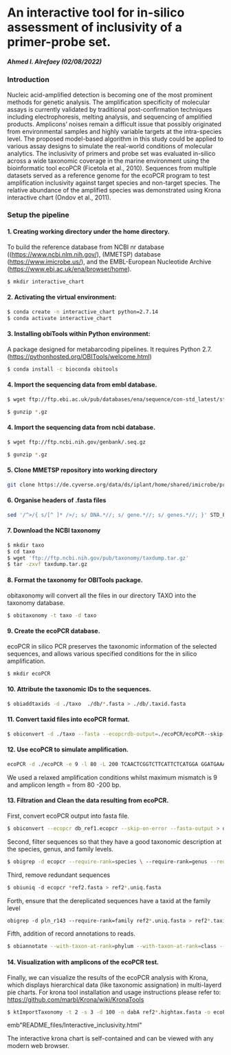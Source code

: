 An interactive tool for in-silico assessment of inclusivity of a primer-probe set. 
================

##### Ahmed I. Alrefaey (02/08/2022)

### Introduction

Nucleic acid-amplified detection is becoming one of the most prominent methods for genetic analysis. The amplification specificity of molecular assays is currently validated by traditional post-confirmation techniques including electrophoresis, melting analysis, and sequencing of amplified products. Amplicons’ noises remain a difficult issue that possibly originated from environmental samples and highly variable targets at the intra-species level. The proposed model-based algorithm in this study could be applied to various assay designs to simulate the real-world conditions of molecular analytics. The inclusivity of primers and probe set was evaluated in-silico across a wide taxonomic coverage in the marine environment using the bioinformatic tool ecoPCR (Ficetola et al., 2010). Sequences from multiple datasets served as a reference genome for the ecoPCR program to test amplification inclusivity against target species and non-target species. The relative abundance of the amplified species was demonstrated using Krona interactive chart (Ondov et al., 2011).

### Setup the pipeline 

#### 1. Creating working directory under the home directory.

To build the reference database from NCBI nr database ((https://www.ncbi.nlm.nih.gov/), (MMETSP) database (https://www.imicrobe.us/), and the EMBL-European Nucleotide Archive (https://www.ebi.ac.uk/ena/browser/home).

``` bash
$ mkdir interactive_chart
```

#### 2. Activating the virtual environment:

``` bash
$ conda create -n interactive_chart python=2.7.14
$ conda activate interactive_chart
```


#### 3. Installing obiTools within Python environment:

A package designed for metabarcoding pipelines. It requires Python 2.7. (https://pythonhosted.org/OBITools/welcome.html)

``` bash
$ conda install -c bioconda obitools
```


#### 4. Import the sequencing data from embl database.

``` bash
$ wget ftp://ftp.ebi.ac.uk/pub/databases/ena/sequence/con-std_latest/std/STD*.fasta.gz

$ gunzip *.gz
```
#### 4. Import the sequencing data from ncbi database.

``` bash
$ wget ftp://ftp.ncbi.nih.gov/genbank/.seq.gz

$ gunzip *.gz
```

#### 5. Clone MMETSP repository into working directory

``` bash
git clone https://de.cyverse.org/data/ds/iplant/home/shared/imicrobe/projects/ interactive_chart
```

#### 6. Organise headers of .fasta files
``` bash
sed '/^>/{ s/[^ ]* />/; s/ DNA.*//; s/ gene.*//; s/ genes.*//; }' STD_PRO_1.fasta
```

#### 7. Download the NCBI taxonomy


``` bash
$ mkdir taxo
$ cd taxo
$ wget 'ftp://ftp.ncbi.nih.gov/pub/taxonomy/taxdump.tar.gz'
$ tar -zxvf taxdump.tar.gz
```
#### 8. Format the taxonomy for OBITools package.
obitaxonomy will convert all the files in our directory TAXO into the taxonomy database.
``` bash
$ obitaxonomy -t taxo -d taxo
```
#### 9. Create the ecoPCR database.
ecoPCR in silico PCR preserves the taxonomic information of the selected sequences, and allows various specified conditions for the in silico amplification. 

``` bash
$ mkdir ecoPCR
```
#### 10. Attribute the taxonomic IDs to the sequences.

``` bash
$ obiaddtaxids -d ./taxo  ./db/*.fasta > ./db/.taxid.fasta
```
#### 11. Convert taxid files into ecoPCR format.

``` bash
$ obiconvert -d ./taxo --fasta --ecopcrdb-output=./ecoPCR/ecoPCR--skip-on-error ./db/*.taxid.fasta
```
#### 12. Use ecoPCR to simulate amplification.

``` bash
ecoPCR -d ./ecoPCR -e 9 -l 80 -L 200 TCAACTCGGTCTTCATTCTCATGGA GGATGAAATTCTCGAATCGGCCTC AAGTGCCAAACGTTCTTCTTCG > ncbi2_ref_t.ecopcr
```
We used a relaxed amplification conditions whilst maximum mismatch is 9
and amplicon length = from 80 -200 bp.


#### 13. Filtration and Clean the data resulting from ecoPCR.
First, convert ecoPCR output into fasta file.

``` bash
$ obiconvert --ecopcr db_ref1.ecopcr --skip-on-error --fasta-output > db_ref1.fasta
```
Second, filter sequences so that they have a good taxonomic description at the species, genus, and family levels.

``` bash
$ obigrep -d ecopcr --require-rank=species \ --require-rank=genus --require-rank=family db_ref1.fasta > db_ref2.fasta
```
Third, remove redundant sequences

``` bash
$ obiuniq ‐d ecopcr *ref2.fasta > ref2*.uniq.fasta
```
Forth, ensure that the dereplicated sequences have a taxid at the family level

``` bash
obigrep ‐d pln_r143 ‐‐require‐rank=family ref2*.uniq.fasta > ref2*.taxid.fasta
```

Fifth, addition of record annotations to reads.

``` bash
$ obiannotate --with-taxon-at-rank=phylum --with-taxon-at-rank=class --with-taxon-at-rank=subclass --with-taxon-at-rank=order --with-taxon-at-rank=family --with-taxon-at-rank=genus --with-taxon-at-rank=species ref2*.fasta > ref2*.hightax.fasta
```
#### 14. Visualization with amplicons of the ecoPCR test.
Finally, we can visualize the results of the ecoPCR analysis with Krona, which displays hierarchical data (like taxonomic assignation) in multi-layerd pie charts. For krona tool installation and usage instructions please refer to: https://github.com/marbl/Krona/wiki/KronaTools

``` bash
$ ktImportTaxonomy -t 2 -s 3 -d 100 -n dabA ref2*.hightax.fasta -o ecoPCR_dabA.html
```

emb"README_files/Interactive_inclusivity.html"


The interactive krona chart is self-contained and can be viewed with any modern web browser.
